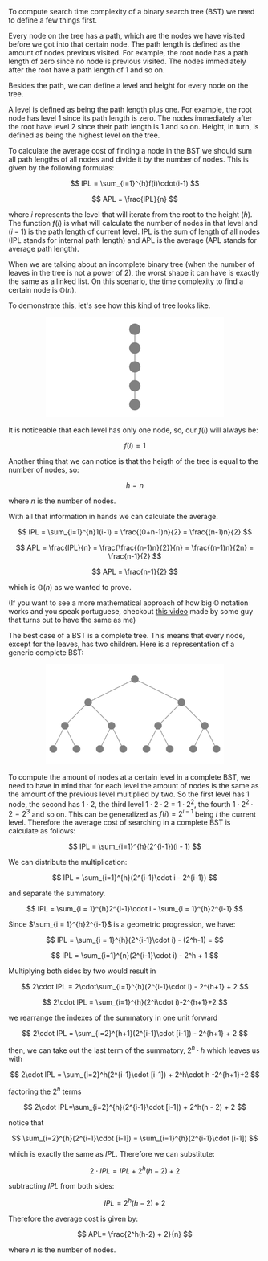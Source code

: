 To compute search time complexity of a binary search tree (BST) we need to define a few things first.

Every node on the tree has a path, which are the nodes we have visited before we got into that certain node. The path length is defined as the amount of nodes previous visited. For example, the root node has a path length of zero since no node is previous visited. The nodes immediately after the root have a path length of 1 and so on.

Besides the path, we can define a level and height for every node on the tree.

A level is defined as being the path length plus one. For example, the root node has level 1 since its path length is zero. The nodes immediately after the root have level 2 since their path length is 1 and so on.
Height, in turn, is defined as being the highest level on the tree.

To calculate the average cost of finding a node in the BST we should sum all path lengths of all nodes and divide it by the number of nodes. This is given by the following formulas:

$$
IPL = \sum_{i=1}^{h}f(i)\cdot(i-1)
$$

$$
APL = \frac{IPL}{n}
$$

where $i$ represents the level that will iterate from the root to the height ($h$). The function $f(i)$ is what will calculate the number of nodes in that level and $(i-1)$ is the path length of current level. IPL is the sum of length of all nodes (IPL stands for internal path length) and APL is the average (APL stands for average path length).

When we are talking about an incomplete binary tree (when the number of leaves in the tree is not a power of 2), the worst shape it can have is exactly the same as a linked list. On this scenario, the time complexity to find a certain node is $\mathbb{O}(n)$.

To demonstrate this, let's see how this kind of tree looks like.

<p align="center">
    <img
        src="media/images/binary-tree-shapes/WorstBinaryTreeShape_ManimCE_v0.18.1.png"
        alt="binary tree structured as a linked list" height="200"
    />
</p>

It is noticeable that each level has only one node, so, our $f(i)$ will always be:

$$
f(i) = 1
$$

Another thing that we can notice is that the heigth of the tree is equal to the number of nodes, so:

$$
h = n
$$

where $n$ is the number of nodes.

With all that information in hands we can calculate the average.

$$
IPL = \sum_{i=1}^{n}1(i-1) = \frac{(0+n-1)n}{2} = \frac{(n-1)n}{2}
$$

$$
APL = \frac{IPL}{n} = \frac{\frac{(n-1)n}{2}}{n} = \frac{(n-1)n}{2n} = \frac{n-1}{2}
$$

$$
APL = \frac{n-1}{2}
$$

which is $\mathbb{O}(n)$ as we wanted to prove.

(If you want to see a more mathematical approach of how big $\mathbb{O}$ notation works and you speak portuguese, checkout [this video](https://www.youtube.com/watch?v=miLF-hDeNzU) made by some guy that turns out to have the same as me)

The best case of a BST is a complete tree. This means that every node, except for the leaves, has two children. Here is a representation of a generic complete BST:

<p align="center">
    <img
        src="media/images/binary-tree-shapes/BestBinaryTreeShape_ManimCE_v0.18.1.png"
        height="200"
    />
</p>

To compute the amount of nodes at a certain level in a complete BST, we need to have in mind that for each level the amount of nodes is the same as the amount of the previous level multiplied by two. So the first level has $1$ node, the second has $1\cdot2$, the third level $1\cdot2\cdot2=1\cdot2^2$, the fourth $1\cdot2^2\cdot2 = 2^3$ and so on. This can be generalized as $f(i) = 2^{i-1}$ being $i$ the current level. Therefore the average cost of searching in a complete BST is calculate as follows:

$$
IPL = \sum_{i=1}^{h}(2^{i-1})(i - 1)
$$

We can distribute the multiplication:

$$
IPL = \sum_{i=1}^{h}(2^{i-1}\cdot i - 2^{i-1})
$$

and separate the summatory.

$$
IPL = \sum_{i = 1}^{h}2^{i-1}\cdot i - \sum_{i = 1}^{h}2^{i-1}
$$

Since $\sum_{i = 1}^{h}2^{i-1}$ is a geometric progression, we have:

$$
IPL = \sum_{i = 1}^{h}(2^{i-1}\cdot i) - (2^h-1) = 
$$

$$
IPL = \sum_{i=1}^{n}(2^{i-1}\cdot i) - 2^h + 1
$$

Multiplying both sides by two would result in

$$
2\cdot IPL = 2\cdot\sum_{i=1}^{h}(2^{i-1}\cdot i) - 2^{h+1} + 2
$$

$$
2\cdot IPL = \sum_{i=1}^{h}(2^i\cdot i)-2^{h+1}+2
$$

we rearrange the indexes of the summatory in one unit forward

$$
2\cdot IPL = \sum_{i=2}^{h+1}(2^{i-1}\cdot [i-1]) - 2^{h+1} + 2
$$

then, we can take out the last term of the summatory, $2^{h}\cdot h$
which leaves us with

$$
2\cdot IPL = \sum_{i=2}^h(2^{i-1}\cdot [i-1]) + 2^h\cdot h -2^{h+1}+2
$$

factoring the $2^h$ terms

$$
2\cdot IPL=\sum_{i=2}^{h}(2^{i-1}\cdot [i-1]) + 2^h(h - 2) + 2
$$

notice that 

$$
\sum_{i=2}^{h}(2^{i-1}\cdot [i-1]) = \sum_{i=1}^{h}(2^{i-1}\cdot [i-1])
$$

which is exactly the same as $IPL$. Therefore we can substitute:

$$
2\cdot IPL = IPL + 2^h(h-2) + 2
$$

subtracting $IPL$ from both sides:

$$
IPL = 2^h(h-2) +2
$$

Therefore the average cost is given by:

$$
APL= \frac{2^h(h-2) + 2}{n}
$$

where $n$ is the number of nodes.